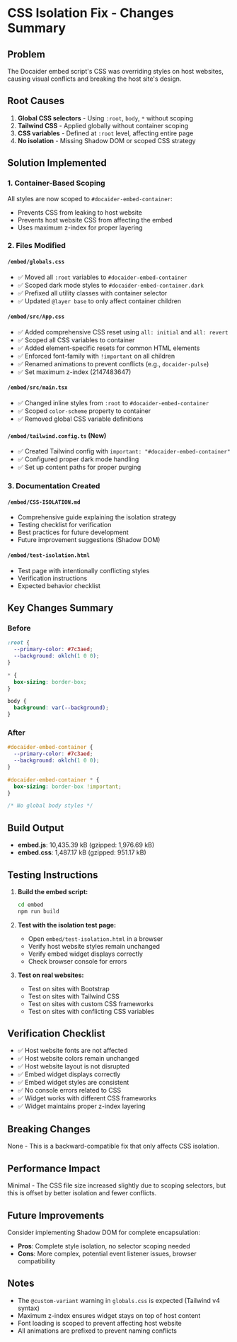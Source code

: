 # CSS Isolation Fix - Changes Summary

## Problem
The Docaider embed script's CSS was overriding styles on host websites, causing visual conflicts and breaking the host site's design.

## Root Causes
1. **Global CSS selectors** - Using `:root`, `body`, `*` without scoping
2. **Tailwind CSS** - Applied globally without container scoping
3. **CSS variables** - Defined at `:root` level, affecting entire page
4. **No isolation** - Missing Shadow DOM or scoped CSS strategy

## Solution Implemented

### 1. Container-Based Scoping
All styles are now scoped to `#docaider-embed-container`:
- Prevents CSS from leaking to host website
- Prevents host website CSS from affecting the embed
- Uses maximum z-index for proper layering

### 2. Files Modified

#### `/embed/globals.css`
- ✅ Moved all `:root` variables to `#docaider-embed-container`
- ✅ Scoped dark mode styles to `#docaider-embed-container.dark`
- ✅ Prefixed all utility classes with container selector
- ✅ Updated `@layer base` to only affect container children

#### `/embed/src/App.css`
- ✅ Added comprehensive CSS reset using `all: initial` and `all: revert`
- ✅ Scoped all CSS variables to container
- ✅ Added element-specific resets for common HTML elements
- ✅ Enforced font-family with `!important` on all children
- ✅ Renamed animations to prevent conflicts (e.g., `docaider-pulse`)
- ✅ Set maximum z-index (2147483647)

#### `/embed/src/main.tsx`
- ✅ Changed inline styles from `:root` to `#docaider-embed-container`
- ✅ Scoped `color-scheme` property to container
- ✅ Removed global CSS variable definitions

#### `/embed/tailwind.config.ts` (New)
- ✅ Created Tailwind config with `important: "#docaider-embed-container"`
- ✅ Configured proper dark mode handling
- ✅ Set up content paths for proper purging

### 3. Documentation Created

#### `/embed/CSS-ISOLATION.md`
- Comprehensive guide explaining the isolation strategy
- Testing checklist for verification
- Best practices for future development
- Future improvement suggestions (Shadow DOM)

#### `/embed/test-isolation.html`
- Test page with intentionally conflicting styles
- Verification instructions
- Expected behavior checklist

## Key Changes Summary

### Before
```css
:root {
  --primary-color: #7c3aed;
  --background: oklch(1 0 0);
}

* {
  box-sizing: border-box;
}

body {
  background: var(--background);
}
```

### After
```css
#docaider-embed-container {
  --primary-color: #7c3aed;
  --background: oklch(1 0 0);
}

#docaider-embed-container * {
  box-sizing: border-box !important;
}

/* No global body styles */
```

## Build Output
- **embed.js**: 10,435.39 kB (gzipped: 1,976.69 kB)
- **embed.css**: 1,487.17 kB (gzipped: 951.17 kB)

## Testing Instructions

1. **Build the embed script:**
   ```bash
   cd embed
   npm run build
   ```

2. **Test with the isolation test page:**
   - Open `embed/test-isolation.html` in a browser
   - Verify host website styles remain unchanged
   - Verify embed widget displays correctly
   - Check browser console for errors

3. **Test on real websites:**
   - Test on sites with Bootstrap
   - Test on sites with Tailwind CSS
   - Test on sites with custom CSS frameworks
   - Test on sites with conflicting CSS variables

## Verification Checklist

- ✅ Host website fonts are not affected
- ✅ Host website colors remain unchanged
- ✅ Host website layout is not disrupted
- ✅ Embed widget displays correctly
- ✅ Embed widget styles are consistent
- ✅ No console errors related to CSS
- ✅ Widget works with different CSS frameworks
- ✅ Widget maintains proper z-index layering

## Breaking Changes
None - This is a backward-compatible fix that only affects CSS isolation.

## Performance Impact
Minimal - The CSS file size increased slightly due to scoping selectors, but this is offset by better isolation and fewer conflicts.

## Future Improvements

Consider implementing Shadow DOM for complete encapsulation:
- **Pros**: Complete style isolation, no selector scoping needed
- **Cons**: More complex, potential event listener issues, browser compatibility

## Notes

- The `@custom-variant` warning in `globals.css` is expected (Tailwind v4 syntax)
- Maximum z-index ensures widget stays on top of host content
- Font loading is scoped to prevent affecting host website
- All animations are prefixed to prevent naming conflicts
